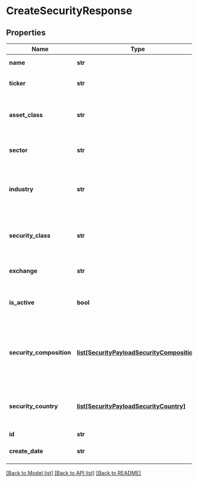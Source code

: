# CreateSecurityResponse

## Properties
Name | Type | Description | Notes
------------ | ------------- | ------------- | -------------
**name** | **str** | Name for the security | 
**ticker** | **str** | Security’s ticker on the exchange where it is traded | 
**asset_class** | **str** | The asset class for the security such as “equity”, “fixed-income”, “cash”, etc. | [optional] 
**sector** | **str** | Sector for the security such as “Technology” or “Pharmaceuticals” | [optional] 
**industry** | **str** | The industry of the security such as “Consumer Tech” or “Enterprise Systems” | [optional] 
**security_class** | **str** | The security class of the security such as “stock”, “mutual fund”, “ETF” (exchange-traded fund), etc. | [optional] 
**exchange** | **str** | The exchange on which the security is traded | [optional] 
**is_active** | **bool** | Indicates if the security is active. Defaults to true which indicates that the it is active | [optional] [default to True]
**security_composition** | [**list[SecurityPayloadSecurityComposition]**](SecurityPayloadSecurityComposition.md) | Details on the components of a security, their relative weight within the security, and their start and end dates | [optional] 
**security_country** | [**list[SecurityPayloadSecurityCountry]**](SecurityPayloadSecurityCountry.md) | Each country where the security is traded and its relative weight within the security | [optional] 
**id** | **str** | ID of the security | [optional] 
**create_date** | **str** | Datetime the security was created | [optional] 

[[Back to Model list]](../README.md#documentation-for-models) [[Back to API list]](../README.md#documentation-for-api-endpoints) [[Back to README]](../README.md)


